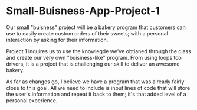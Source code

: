 # Small-Buisness-App-Project-1
Our small "buisness" project will be a bakery program that customers can use to easily create custom orders of their sweets; with a personal interaction by asking for their information.

Project 1 inquires us to use the knowlegde we've obtianed through the class and create our very own "buisiness-like" program. From using loops too drivers, it is a project that is challenging our skill to deliver an awesome bakery.

As far as changes go, I believe we have a program that was already fairly close to this goal. All we need to include is input lines of code that will store the user's information and repeat it back to them; it's that added level of a personal experience. 

